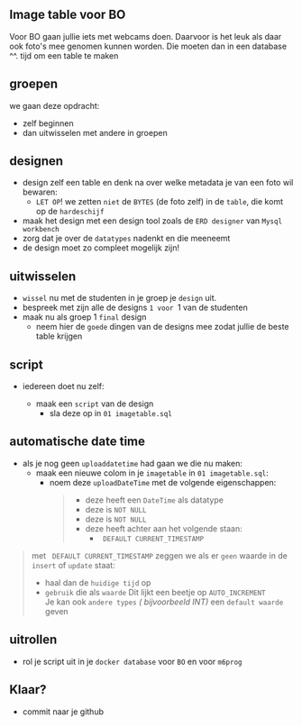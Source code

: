 ## Image table voor BO

Voor BO gaan jullie iets met webcams doen. Daarvoor is het leuk als daar ook foto's mee genomen kunnen worden.
Die moeten dan in een database ^^. tijd om een table te maken



## groepen

we gaan deze opdracht:
- zelf beginnen
- dan uitwisselen met andere in groepen

## designen

- design zelf een table en denk na over welke metadata je van een foto wil bewaren:
    - `LET OP`! we zetten `niet` de `BYTES` (de foto zelf) in de `table`, die komt op de `hardeschijf`
- maak het design met een design tool zoals de `ERD designer` van `Mysql workbench`
- zorg dat je over de `datatypes` nadenkt en die meeneemt
- de design moet zo compleet mogelijk zijn!

## uitwisselen

- `wissel` nu met de studenten in je groep je `design` uit.
- bespreek met zijn alle de designs `1 voor `1 van de studenten
- maak nu als groep 1 `final` design
    - neem hier de `goede` dingen van de designs mee zodat jullie de beste table krijgen

## script

- iedereen doet nu zelf:

    - maak een `script` van de design 
        - sla deze op in `01 imagetable.sql`


## automatische date time

- als je nog geen `uploaddatetime` had gaan we die nu maken:
    - maak een nieuwe colom in je `imagetable` in `01 imagetable.sql`:
        - noem deze `uploadDateTime` met de volgende eigenschappen:
            > - deze heeft een `DateTime` als datatype
            > - deze is `NOT NULL`
            > - deze is `NOT NULL`
            > - deze heeft achter aan het volgende staan:
            >   - ` DEFAULT CURRENT_TIMESTAMP`

> met ` DEFAULT CURRENT_TIMESTAMP` zeggen we als er `geen` waarde in de `insert` of `update` staat:
> - haal dan de `huidige tijd` op
> - `gebruik` die als `waarde`
> Dit lijkt een beetje op `AUTO_INCREMENT`  
> Je kan ook `andere types` *( bijvoorbeeld INT)* een `default waarde` geven

## uitrollen

- rol je script uit in je `docker database` voor `BO` en voor `m6prog`

 ## Klaar?
- commit naar je github
